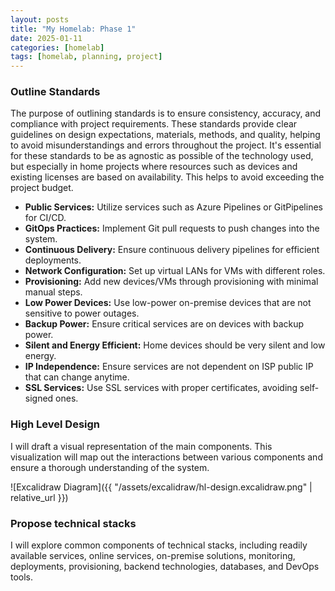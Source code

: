 ```yaml
---
layout: posts
title: "My Homelab: Phase 1"
date: 2025-01-11
categories: [homelab]
tags: [homelab, planning, project]
---
```


### Outline Standards

The purpose of outlining standards is to ensure consistency, accuracy, and compliance with project requirements. These standards provide clear guidelines on design expectations, materials, methods, and quality, helping to avoid misunderstandings and errors throughout the project. It's essential for these standards to be as agnostic as possible of the technology used, but especially in home projects where resources such as devices and existing licenses are based on availability. This helps to avoid exceeding the project budget.


- **Public Services:** Utilize services such as Azure Pipelines or GitPipelines for CI/CD.
- **GitOps Practices:** Implement Git pull requests to push changes into the system.
- **Continuous Delivery:** Ensure continuous delivery pipelines for efficient deployments.
- **Network Configuration:** Set up virtual LANs for VMs with different roles.
- **Provisioning:** Add new devices/VMs through provisioning with minimal manual steps.
- **Low Power Devices:** Use low-power on-premise devices that are not sensitive to power outages.
- **Backup Power:** Ensure critical services are on devices with backup power.
- **Silent and Energy Efficient:** Home devices should be very silent and low energy.
- **IP Independence:** Ensure services are not dependent on ISP public IP that can change anytime.
- **SSL Services:** Use SSL services with proper certificates, avoiding self-signed ones.


### High Level Design
 I will draft a visual representation of the main components. This visualization will map out the interactions between various components and ensure a thorough understanding of the system.

![Excalidraw Diagram]({{ "/assets/excalidraw/hl-design.excalidraw.png" | relative_url }})

### Propose technical stacks
 I will explore common components of technical stacks, including readily available services, online services, on-premise solutions, monitoring, deployments, provisioning, backend technologies, databases, and DevOps tools.

 
